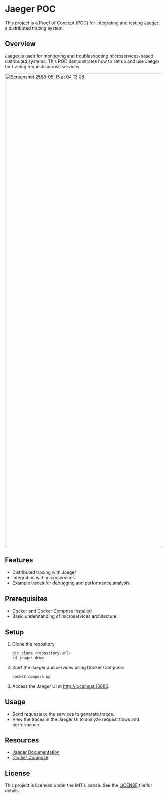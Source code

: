 # Jaeger POC

This project is a Proof of Concept (POC) for integrating and testing [Jaeger](https://www.jaegertracing.io/), a distributed tracing system.

## Overview

Jaeger is used for monitoring and troubleshooting microservices-based distributed systems. This POC demonstrates how to set up and use Jaeger for tracing requests across services.

<img width="1512" alt="Screenshot 2568-05-15 at 04 13 08" src="https://github.com/user-attachments/assets/614d9204-fe4c-4bf5-840d-c46244961f3d" />

## Features

- Distributed tracing with Jaeger
- Integration with microservices
- Example traces for debugging and performance analysis

## Prerequisites

- Docker and Docker Compose installed
- Basic understanding of microservices architecture

## Setup

1. Clone the repository:
    ```bash
    git clone <repository-url>
    cd jeager-demo
    ```

2. Start the Jaeger and services using Docker Compose:
    ```bash
    docker-compose up
    ```

3. Access the Jaeger UI at [http://localhost:16686](http://localhost:16686).

## Usage

- Send requests to the services to generate traces.
- View the traces in the Jaeger UI to analyze request flows and performance.

## Resources

- [Jaeger Documentation](https://www.jaegertracing.io/docs/)
- [Docker Compose](https://docs.docker.com/compose/)

## License

This project is licensed under the MIT License. See the [LICENSE](LICENSE) file for details.
